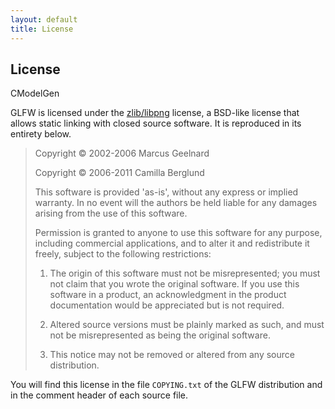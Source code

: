 ```yaml
---
layout: default
title: License
---
```


## License

CModelGen

GLFW is licensed under the
[zlib/libpng](http://www.opensource.org/licenses/zlib-license.php) license,
a BSD-like license that allows static linking with closed source software.  It
is reproduced in its entirety below.

> Copyright &copy; 2002-2006 Marcus Geelnard
> 
> Copyright &copy; 2006-2011 Camilla Berglund
> 
> This software is provided 'as-is', without any express or implied
> warranty. In no event will the authors be held liable for any damages
> arising from the use of this software.
> 
> Permission is granted to anyone to use this software for any purpose,
> including commercial applications, and to alter it and redistribute it
> freely, subject to the following restrictions:
> 
> 1. The origin of this software must not be misrepresented; you must not
>    claim that you wrote the original software. If you use this software
>    in a product, an acknowledgment in the product documentation would
>    be appreciated but is not required.
> 
> 2. Altered source versions must be plainly marked as such, and must not
>    be misrepresented as being the original software.
> 
> 3. This notice may not be removed or altered from any source
>    distribution.

You will find this license in the file `COPYING.txt` of the GLFW distribution
and in the comment header of each source file.
